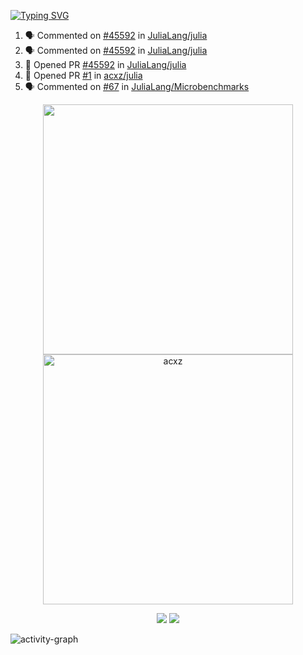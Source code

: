 [![Typing SVG](https://readme-typing-svg.herokuapp.com?size=16&color=AFFFA3&multiline=true&height=75&lines=contributing+to+robotics%2Faerospace%2Fml%2Fgpu+software;packaging+it+for+archlinux;ricer)](https://git.io/typing-svg)

<!--START_SECTION:activity-->
1. 🗣 Commented on [#45592](https://github.com/JuliaLang/julia/issues/45592) in [JuliaLang/julia](https://github.com/JuliaLang/julia)
2. 🗣 Commented on [#45592](https://github.com/JuliaLang/julia/issues/45592) in [JuliaLang/julia](https://github.com/JuliaLang/julia)
3. 💪 Opened PR [#45592](https://github.com/JuliaLang/julia/pull/45592) in [JuliaLang/julia](https://github.com/JuliaLang/julia)
4. 💪 Opened PR [#1](https://github.com/acxz/julia/pull/1) in [acxz/julia](https://github.com/acxz/julia)
5. 🗣 Commented on [#67](https://github.com/JuliaLang/Microbenchmarks/issues/67) in [JuliaLang/Microbenchmarks](https://github.com/JuliaLang/Microbenchmarks)
<!--END_SECTION:activity-->

<p align="center">
  <img width="400em" src=https://github-readme-stats.vercel.app/api?username=acxz&include_all_commits=true&show_icons=true />
  <img width="400em" src="https://github-readme-streak-stats.herokuapp.com/?user=acxz&" alt="acxz" />
</p>

<p align="center">
  <img src=https://github-readme-stats.vercel.app/api/top-langs/?username=acxz&layout=compact />
  <img src=https://github-profile-trophy.vercel.app/?username=acxz&row=2&column=4 />
</p>

![activity-graph](https://activity-graph.herokuapp.com/graph?username=acxz&theme=aqua)

